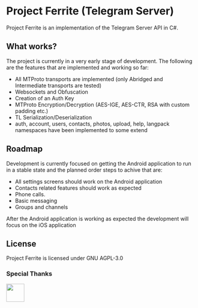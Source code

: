 # Project Ferrite (Telegram Server)

Project Ferrite is an implementation of the Telegram Server API in C#. 

## What works?

The project is currently in a very early stage of development. The following are the features that are implemented and working so far:
- All MTProto transports are implemented (only Abridged and Intermediate transports are tested)
- Websockets and Obfuscation
- Creation of an Auth Key
- MTProto Encryption/Decryption (AES-IGE, AES-CTR, RSA with custom padding etc.)
- TL Serialization/Deserialization
- auth, account, users, contacts, photos, upload, help, langpack namespaces have been implemented to some extend

## Roadmap

Development is currently focused on getting the Android application to run in a stable state and the planned order steps to achive that are:
- All settings screens should work on the Android application
- Contacts related features should work as expected
- Phone calls.
- Basic messaging
- Groups and channels

After the Android application is working as expected the development will focus on the iOS application

## License

Project Ferrite is licensed under GNU AGPL-3.0

### Special Thanks

<a href="https://jb.gg/OpenSourceSupport"><img src="https://resources.jetbrains.com/storage/products/company/brand/logos/Rider_icon.svg" width="48"><a/>

[Telegram-Server]: <https://github.com/aykutalparslan/Telegram-Server/>
